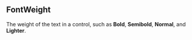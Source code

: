 ## FontWeight ##
The weight of the text in a control, such as **Bold**, **Semibold**, **Normal**, and **Lighter**.
